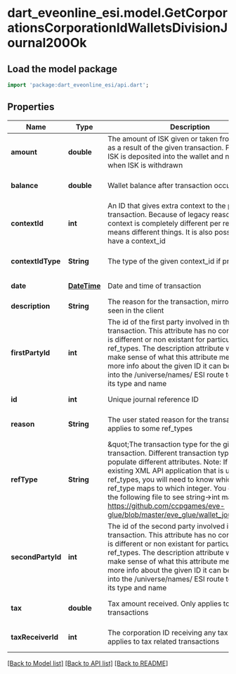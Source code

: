 # dart_eveonline_esi.model.GetCorporationsCorporationIdWalletsDivisionJournal200Ok

## Load the model package
```dart
import 'package:dart_eveonline_esi/api.dart';
```

## Properties
Name | Type | Description | Notes
------------ | ------------- | ------------- | -------------
**amount** | **double** | The amount of ISK given or taken from the wallet as a result of the given transaction. Positive when ISK is deposited into the wallet and negative when ISK is withdrawn | [optional] [default to null]
**balance** | **double** | Wallet balance after transaction occurred | [optional] [default to null]
**contextId** | **int** | An ID that gives extra context to the particular transaction. Because of legacy reasons the context is completely different per ref_type and means different things. It is also possible to not have a context_id | [optional] [default to null]
**contextIdType** | **String** | The type of the given context_id if present | [optional] [default to null]
**date** | [**DateTime**](DateTime.md) | Date and time of transaction | [default to null]
**description** | **String** | The reason for the transaction, mirrors what is seen in the client | [default to null]
**firstPartyId** | **int** | The id of the first party involved in the transaction. This attribute has no consistency and is different or non existant for particular ref_types. The description attribute will help make sense of what this attribute means. For more info about the given ID it can be dropped into the /universe/names/ ESI route to determine its type and name | [optional] [default to null]
**id** | **int** | Unique journal reference ID | [default to null]
**reason** | **String** | The user stated reason for the transaction. Only applies to some ref_types | [optional] [default to null]
**refType** | **String** | \&quot;The transaction type for the given. transaction. Different transaction types will populate different attributes. Note: If you have an existing XML API application that is using ref_types, you will need to know which string ESI ref_type maps to which integer. You can look at the following file to see string-&gt;int mappings: https://github.com/ccpgames/eve-glue/blob/master/eve_glue/wallet_journal_ref.py\&quot; | [default to null]
**secondPartyId** | **int** | The id of the second party involved in the transaction. This attribute has no consistency and is different or non existant for particular ref_types. The description attribute will help make sense of what this attribute means. For more info about the given ID it can be dropped into the /universe/names/ ESI route to determine its type and name | [optional] [default to null]
**tax** | **double** | Tax amount received. Only applies to tax related transactions | [optional] [default to null]
**taxReceiverId** | **int** | The corporation ID receiving any tax paid. Only applies to tax related transactions | [optional] [default to null]

[[Back to Model list]](../README.md#documentation-for-models) [[Back to API list]](../README.md#documentation-for-api-endpoints) [[Back to README]](../README.md)


